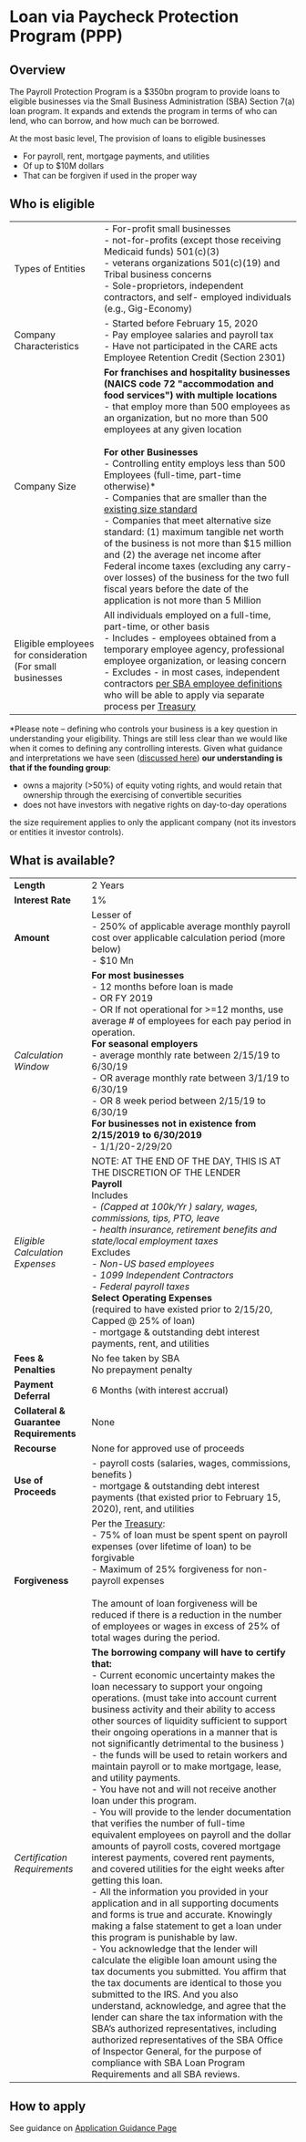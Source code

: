 
# Loan via Paycheck Protection Program (PPP)

## Overview

The Payroll Protection Program is a $350bn program to provide loans to eligible businesses via the Small Business Administration (SBA) Section 7(a) loan program. It expands and extends the program in terms of who can lend, who can borrow, and how much can be borrowed.

At the most basic level, The provision of loans to eligible businesses

- For payroll, rent, mortgage payments, and utilities
- Of up to $10M dollars
- That can be forgiven if used in the proper way

## Who is eligible

|  |   |
| --- | --- |
| Types of Entities | - For-profit small businesses <br/> -   not-for-profits (except those receiving Medicaid funds) 501(c)(3) <br/> - veterans organizations 501(c)(19)  and Tribal business concerns <br/> -   Sole-proprietors, independent contractors, and self- employed individuals (e.g., Gig-Economy) |
| Company Characteristics | - Started before February 15, 2020 <br/> - Pay employee salaries and payroll tax <br/> - Have not participated in the CARE acts Employee Retention Credit (Section 2301) |
| Company Size | __For franchises and hospitality businesses (NAICS code 72 "accommodation and food services") with multiple locations__ <br/> - that employ more than 500 employees as an organization, but no more than 500 employees at any given location <br/> <br/> __For other Businesses__ <br/> - Controlling entity employs less than 500 Employees (full-time, part-time otherwise)* <br/>- Companies that are smaller than the [existing size standard](https://www.sba.gov/document/support--table-size-standards) <br/> - Companies that meet alternative size standard: (1) maximum tangible net worth of the business is not more than $15 million and (2) the average net income after Federal income taxes (excluding any carry-over losses) of the business for the two full fiscal years before the date of the application is not more than 5 Million |
| Eligible employees for consideration (For small businesses| All individuals employed on a full-time, part-time, or other basis <br/> - Includes - employees obtained from a temporary employee agency, professional employee organization, or leasing concern <br/> - Excludes - in most cases, independent contractors [per SBA employee definitions](https://www.sba.gov/sites/default/files/files/SizePolicyStatementNo1.pdf) who will be able to apply via separate process per [Treasury](https://home.treasury.gov/system/files/136/PPP--Fact-Sheet.pdf)  |

*Please note – defining who controls your business is a key question in understanding your eligibility. Things are still less clear than we would like when it comes to defining any controlling interests. Given what guidance and interpretations we have seen ([discussed here](A2-Affiliation_Control.md)) __our understanding is that if the founding group__:

- owns a majority (>50%) of equity voting rights, and would retain that ownership through the exercising of convertible securities
- does not have investors with negative rights on day-to-day operations

the size requirement applies to only the applicant company (not its investors or entities it investor controls).

## What is available?

|  |   |
| --- | --- |
| __Length__ | 2 Years |
| __Interest Rate__ | 1% |
| __Amount__ | Lesser of <br/> - 250% of applicable average monthly payroll cost over applicable calculation period (more below) <br/> - $10 Mn |
| _Calculation Window_ | __For most businesses__ <br/> - 12 months before loan is made <br/> - OR FY 2019 <br/> - OR If not operational for >=12 months, use average # of employees for each pay period in operation.<br/>__For seasonal employers__  <br/>  - average monthly rate between 2/15/19 to 6/30/19 <br/> -  OR average monthly rate between 3/1/19 to 6/30/19 <br/>-  OR 8 week period between 2/15/19 to 6/30/19 <br/>__For businesses not in existence from 2/15/2019 to 6/30/2019__ <br/> - 1/1/20-2/29/20  |
| _Eligible Calculation Expenses_ |  NOTE: AT THE END OF THE DAY, THIS IS AT THE DISCRETION OF THE LENDER <br/> __Payroll__<br/> Includes <br/> _- (Capped at 100k/Yr ) salary, wages, commissions, tips, PTO, leave <br/> - health insurance, retirement benefits and state/local employment taxes_ <br/> Excludes<br/> - _Non-US based employees_<br/> _- 1099 Independent Contractors_ <br/> _- Federal payroll taxes_ <br/>__Select Operating Expenses__<br/>(required to have existed prior to 2/15/20, Capped @ 25% of loan)<br/> - mortgage & outstanding debt interest payments, rent, and utilities|
| __Fees & Penalties__ | No fee taken by SBA <br/> No prepayment penalty |
| __Payment Deferral__ | 6 Months (with interest accrual) |
| __Collateral & Guarantee Requirements__ | None |
| __Recourse__ | None for approved use of proceeds |
| __Use of Proceeds__ | - payroll costs (salaries, wages, commissions, benefits )  <br/> -  mortgage & outstanding debt interest payments (that existed prior to February 15, 2020), rent, and utilities |
| __Forgiveness__ | Per the [Treasury](https://home.treasury.gov/system/files/136/PPP%20Borrower%20Information%20Fact%20Sheet.pdf): <br/> - 75% of loan must be spent  spent on payroll expenses (over lifetime of loan) to be forgivable <br/> - Maximum of 25% forgiveness for non-payroll expenses <br/>  <br/>The amount of loan forgiveness will be reduced if there is a reduction in the number of employees or wages in excess of 25% of total wages during the period. |
| _Certification Requirements_ | __The borrowing company will have to certify that:__  <br/> - Current economic uncertainty makes the loan necessary to support your ongoing operations. (must take into account current business activity and their ability to access other sources of liquidity sufficient to support their ongoing operations in a manner that is not significantly detrimental to the business ) <br/>  - the funds will be used to retain workers and maintain payroll or to make mortgage, lease, and utility payments. <br/> - You have not and will not receive another loan under this program. <br/> - You will provide to the lender documentation that verifies the number of full-time equivalent employees on payroll and the dollar amounts of payroll costs, covered mortgage interest payments, covered rent payments, and covered utilities for the eight weeks after getting this loan. <br/> - All the information you provided in your application and in all supporting documents and forms is true and accurate. Knowingly making a false statement to get a loan under this program is punishable by law.  <br/> -  You acknowledge that the lender will calculate the eligible loan amount using the tax documents you submitted. You affirm that the tax documents are identical to those you submitted to the IRS. And you also understand, acknowledge, and agree that the lender can share the tax information with the SBA’s authorized representatives, including authorized representatives of the SBA Office of Inspector General, for the purpose of compliance with SBA Loan Program Requirements and all SBA reviews. |

## How to apply

See guidance on [Application Guidance Page](A3-Application%20Guidance.md)
